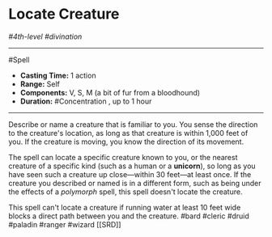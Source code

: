 # Locate Creature
*#4th-level #divination*
___ 
#Spell
- **Casting Time:** 1 action
- **Range:** Self
- **Components:** V, S, M (a bit of fur from a bloodhound)
- **Duration:** #Concentration , up to 1 hour
---
Describe or name a creature that is familiar to you. You sense the direction to the creature's location, as long as that creature is within 1,000 feet of you. If the creature is moving, you know the direction of its movement.

The spell can locate a specific creature known to you, or the nearest creature of a specific kind (such as a human or a **unicorn**), so long as you have seen such a creature up close—within 30 feet—at least once. If the creature you described or named is in a different form, such as being under the effects of a *polymorph* spell, this spell doesn't locate the creature.

This spell can't locate a creature if running water at least 10 feet wide blocks a direct path between you and the creature.
#bard
#cleric
#druid
#paladin
#ranger
#wizard
[[SRD]]